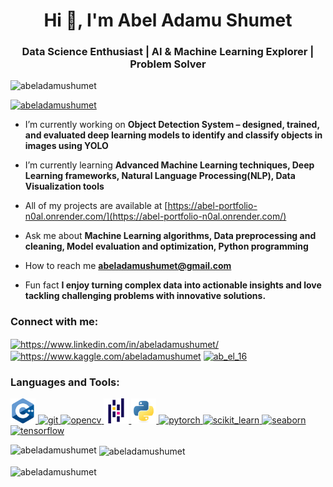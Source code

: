 <h1 align="center">Hi 👋, I'm Abel Adamu Shumet</h1>
<h3 align="center">Data Science Enthusiast | AI & Machine Learning Explorer | Problem Solver</h3>

<p align="left"> <img src="https://komarev.com/ghpvc/?username=abeladamushumet&label=Profile%20views&color=0e75b6&style=flat" alt="abeladamushumet" /> </p>

<p align="left"> <a href="https://github.com/ryo-ma/github-profile-trophy"><img src="https://github-profile-trophy.vercel.app/?username=abeladamushumet" alt="abeladamushumet" /></a> </p>

- I’m currently working on **Object Detection System – designed, trained, and evaluated deep learning models to identify and classify objects in images using YOLO**

- I’m currently learning **Advanced Machine Learning techniques, Deep Learning frameworks, Natural Language Processing(NLP), Data Visualization tools**

- All of my projects are available at [https://abel-portfolio-n0al.onrender.com/](https://abel-portfolio-n0al.onrender.com/)

- Ask me about **Machine Learning algorithms, Data preprocessing and cleaning, Model evaluation and optimization, Python programming**

- How to reach me **abeladamushumet@gmail.com**

- Fun fact **I enjoy turning complex data into actionable insights and love tackling challenging problems with innovative solutions.**

<h3 align="left">Connect with me:</h3>
<p align="left">
<a href="https://linkedin.com/in/https://www.linkedin.com/in/abeladamushumet/" target="blank"><img align="center" src="https://raw.githubusercontent.com/rahuldkjain/github-profile-readme-generator/master/src/images/icons/Social/linked-in-alt.svg" alt="https://www.linkedin.com/in/abeladamushumet/" height="30" width="40" /></a>
<a href="https://kaggle.com/https://www.kaggle.com/abeladamushumet" target="blank"><img align="center" src="https://raw.githubusercontent.com/rahuldkjain/github-profile-readme-generator/master/src/images/icons/Social/kaggle.svg" alt="https://www.kaggle.com/abeladamushumet" height="30" width="40" /></a>
<a href="https://instagram.com/ab_el_16" target="blank"><img align="center" src="https://raw.githubusercontent.com/rahuldkjain/github-profile-readme-generator/master/src/images/icons/Social/instagram.svg" alt="ab_el_16" height="30" width="40" /></a>
</p>

<h3 align="left">Languages and Tools:</h3>
<p align="left"> <a href="https://www.w3schools.com/cpp/" target="_blank" rel="noreferrer"> <img src="https://raw.githubusercontent.com/devicons/devicon/master/icons/cplusplus/cplusplus-original.svg" alt="cplusplus" width="40" height="40"/> </a> <a href="https://git-scm.com/" target="_blank" rel="noreferrer"> <img src="https://www.vectorlogo.zone/logos/git-scm/git-scm-icon.svg" alt="git" width="40" height="40"/> </a> <a href="https://opencv.org/" target="_blank" rel="noreferrer"> <img src="https://www.vectorlogo.zone/logos/opencv/opencv-icon.svg" alt="opencv" width="40" height="40"/> </a> <a href="https://pandas.pydata.org/" target="_blank" rel="noreferrer"> <img src="https://raw.githubusercontent.com/devicons/devicon/2ae2a900d2f041da66e950e4d48052658d850630/icons/pandas/pandas-original.svg" alt="pandas" width="40" height="40"/> </a> <a href="https://www.python.org" target="_blank" rel="noreferrer"> <img src="https://raw.githubusercontent.com/devicons/devicon/master/icons/python/python-original.svg" alt="python" width="40" height="40"/> </a> <a href="https://pytorch.org/" target="_blank" rel="noreferrer"> <img src="https://www.vectorlogo.zone/logos/pytorch/pytorch-icon.svg" alt="pytorch" width="40" height="40"/> </a> <a href="https://scikit-learn.org/" target="_blank" rel="noreferrer"> <img src="https://upload.wikimedia.org/wikipedia/commons/0/05/Scikit_learn_logo_small.svg" alt="scikit_learn" width="40" height="40"/> </a> <a href="https://seaborn.pydata.org/" target="_blank" rel="noreferrer"> <img src="https://seaborn.pydata.org/_images/logo-mark-lightbg.svg" alt="seaborn" width="40" height="40"/> </a> <a href="https://www.tensorflow.org" target="_blank" rel="noreferrer"> <img src="https://www.vectorlogo.zone/logos/tensorflow/tensorflow-icon.svg" alt="tensorflow" width="40" height="40"/> </a> </p>

<p><img align="left" src="https://github-readme-stats.vercel.app/api/top-langs?username=abeladamushumet&show_icons=true&locale=en&layout=compact" alt="abeladamushumet" /></p>

<p>&nbsp;<img align="center" src="https://github-readme-stats.vercel.app/api?username=abeladamushumet&show_icons=true&locale=en" alt="abeladamushumet" /></p>

<p><img align="center" src="https://github-readme-streak-stats.herokuapp.com/?user=abeladamushumet&" alt="abeladamushumet" /></p>

